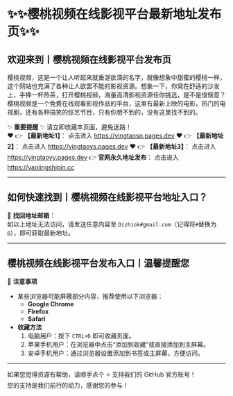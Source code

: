 # :sparkles::sparkles:樱桃视频在线影视平台最新地址发布页:sparkles::sparkles:

## 欢迎来到丨**樱桃视频在线影视平台发布页**

樱桃视频，这是一个让人听起来就垂涎欲滴的名字，就像想象中甜蜜的樱桃一样，这个网站也充满了各种让人欲罢不能的影视资源。想象一下，你窝在舒适的沙发上，手捧一杯热茶，打开樱桃视频，海量高清影视资源任你挑选，是不是很惬意？樱桃视频是一个免费在线观看影视作品的平台，这里有最新上映的电影，热门的电视剧，还有各种搞笑的综艺节目，只有你想不到的，没有这里找不到的。

✨ **重要提醒** ✨ 请立即收藏本页面，避免迷路！  
❤️ 👉 **【最新地址1】**： 点击进入 https://yingtaosp.pages.dev
❤️ 👉 **【最新地址2】**： 点击进入 https://yingtaoys.pages.dev
❤️ 👉 **【最新地址3】**： 点击进入 https://yingtaoyy.pages.dev
👉 **官网永久地址发布**： 点击进入 https://yaojingshipin.cc

---

## **如何快速找到丨樱桃视频在线影视平台地址入口？**

📧 **找回地址邮箱**：  
如以上地址无法访问，请发送任意内容至 ` Dizhiok#gmail.com `（记得将`#`替换为`@`），即可获取最新地址。

---

## **樱桃视频在线影视平台发布入口丨温馨提醒您**

📌 **注意事项**  
- 某些浏览器可能屏蔽部分内容，推荐使用以下浏览器：  
  - **Google Chrome**  
  - **Firefox**  
  - **Safari**  
- **收藏方法**  
  1. 电脑用户：按下 `CTRL+D` 即可收藏页面。  
  2. 苹果手机用户：在浏览器中点击“添加到收藏”或直接添加到主屏幕。  
  3. 安卓手机用户：通过浏览器设置添加到书签或主屏幕，方便访问。

---

如果您觉得资源有帮助，请顺手点个 ⭐️ 支持我们的 GitHub 官方账号！  
您的支持是我们前行的动力，感谢您的参与！
